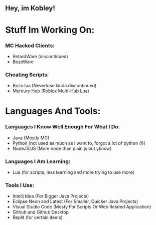 ## Hey, im Kobley!

# Stuff Im Working On:

### MC Hacked Clients:
- RetardWare (discontinued)
- BozoWare

### Cheating Scripts:
- Bozo.lua (Neverlose kinda discontinued)
- Mercury Hub (Roblox Multi-Hub Lua)

# Languages And Tools:

### Languages I Know Well Enough For What I Do:
- Java (Mostly MC)
- Python (not used as much as i want to, forgot a lot of python 😢)
- NodeJS/JS (More node than plain js but yknow)

### Languages I Am Learning:
- Lua (for scripts, less learning and more trying to use more)

### Tools I Use:
- Intelij Idea (For Bigger Java Projects)
- Eclipse Neon and Latest (For Smaller, Quicker Java Projects)
- Visual Studio Code (Mosty For Scripts Or Web Related Application)
- Github and Github Desktop
- Replit (for certain items)

